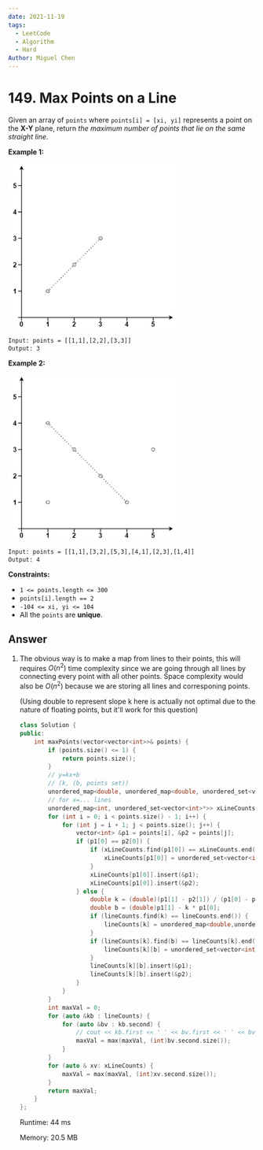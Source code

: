 ```yaml
---
date: 2021-11-19
tags: 
  - LeetCode
  - Algorithm
  - Hard
Author: Miguel Chen
---
```


# 149. Max Points on a Line

Given an array of `points` where `points[i] = [xi, yi]` represents a point on the **X-Y** plane, return *the maximum number of points that lie on the same straight line*.

**Example 1:**

<img src="./assets/plane1.jpg" alt="img" style="zoom:67%;" />

```
Input: points = [[1,1],[2,2],[3,3]]
Output: 3
```

**Example 2:**

<img src="./assets/plane2.jpg" alt="img" style="zoom:67%;" />

```
Input: points = [[1,1],[3,2],[5,3],[4,1],[2,3],[1,4]]
Output: 4
```

 

**Constraints:**

- `1 <= points.length <= 300`
- `points[i].length == 2`
- `-104 <= xi, yi <= 104`
- All the `points` are **unique**.

## Answer
1. The obvious way is to make a map from lines to their points, this will requires $O(n^2)$ time complexity since we are going through all lines by connecting every point with all other points. Space complexity would also be $O(n^2)$ because we are storing all lines and corresponing points.

   (Using double to represent slope k here is actually not optimal due to the nature of floating points, but it'll work for this question)

   ```cpp
   class Solution {
   public:
       int maxPoints(vector<vector<int>>& points) {
           if (points.size() <= 1) {
               return points.size();
           } 
           // y=kx+b
           // (k, (b, points set))
           unordered_map<double, unordered_map<double, unordered_set<vector<int>*>>> lineCounts;
           // for x=... lines
           unordered_map<int, unordered_set<vector<int>*>> xLineCounts;
           for (int i = 0; i < points.size() - 1; i++) {
               for (int j = i + 1; j < points.size(); j++) {
                   vector<int> &p1 = points[i], &p2 = points[j];
                   if (p1[0] == p2[0]) {
                       if (xLineCounts.find(p1[0]) == xLineCounts.end()) {
                           xLineCounts[p1[0]] = unordered_set<vector<int>*>();
                       }
                       xLineCounts[p1[0]].insert(&p1);
                       xLineCounts[p1[0]].insert(&p2);
                   } else {
                       double k = (double)(p1[1] - p2[1]) / (p1[0] - p2[0]);
                       double b = (double)p1[1] - k * p1[0];
                       if (lineCounts.find(k) == lineCounts.end()) {
                           lineCounts[k] = unordered_map<double,unordered_set<vector<int>*>>();
                       } 
                       if (lineCounts[k].find(b) == lineCounts[k].end()) {
                           lineCounts[k][b] = unordered_set<vector<int>*>();
                       }
                       lineCounts[k][b].insert(&p1);
                       lineCounts[k][b].insert(&p2);
                   }
               }
           }
           int maxVal = 0;
           for (auto &kb : lineCounts) {
               for (auto &bv : kb.second) {
                   // cout << kb.first << ' ' << bv.first << ' ' << bv.second.size() << endl;
                   maxVal = max(maxVal, (int)bv.second.size());
               }
           }
           for (auto & xv: xLineCounts) {
               maxVal = max(maxVal, (int)xv.second.size());
           }
           return maxVal;
       }
   };
   ```

   Runtime: 44 ms

   Memory: 20.5 MB

   

